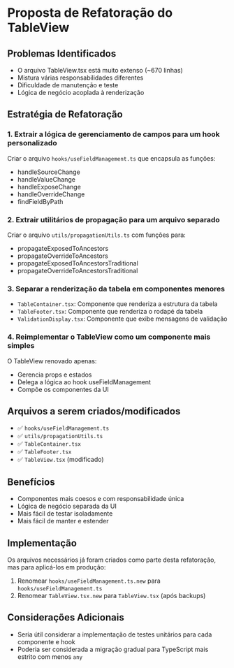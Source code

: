 # Proposta de Refatoração do TableView

## Problemas Identificados

- O arquivo TableView.tsx está muito extenso (~670 linhas)
- Mistura várias responsabilidades diferentes
- Dificuldade de manutenção e teste
- Lógica de negócio acoplada à renderização

## Estratégia de Refatoração

### 1. Extrair a lógica de gerenciamento de campos para um hook personalizado

Criar o arquivo `hooks/useFieldManagement.ts` que encapsula as funções:

- handleSourceChange
- handleValueChange
- handleExposeChange
- handleOverrideChange
- findFieldByPath

### 2. Extrair utilitários de propagação para um arquivo separado

Criar o arquivo `utils/propagationUtils.ts` com funções para:

- propagateExposedToAncestors
- propagateOverrideToAncestors
- propagateExposedToAncestorsTraditional
- propagateOverrideToAncestorsTraditional

### 3. Separar a renderização da tabela em componentes menores

- `TableContainer.tsx`: Componente que renderiza a estrutura da tabela
- `TableFooter.tsx`: Componente que renderiza o rodapé da tabela
- `ValidationDisplay.tsx`: Componente que exibe mensagens de validação

### 4. Reimplementar o TableView como um componente mais simples

O TableView renovado apenas:

- Gerencia props e estados
- Delega a lógica ao hook useFieldManagement
- Compõe os componentes da UI

## Arquivos a serem criados/modificados

- ✅ `hooks/useFieldManagement.ts`
- ✅ `utils/propagationUtils.ts`
- ✅ `TableContainer.tsx`
- ✅ `TableFooter.tsx`
- ✅ `TableView.tsx` (modificado)

## Benefícios

- Componentes mais coesos e com responsabilidade única
- Lógica de negócio separada da UI
- Mais fácil de testar isoladamente
- Mais fácil de manter e estender

## Implementação

Os arquivos necessários já foram criados como parte desta refatoração, mas para aplicá-los em produção:

1. Renomear `hooks/useFieldManagement.ts.new` para `hooks/useFieldManagement.ts`
2. Renomear `TableView.tsx.new` para `TableView.tsx` (após backups)

## Considerações Adicionais

- Seria útil considerar a implementação de testes unitários para cada componente e hook
- Poderia ser considerada a migração gradual para TypeScript mais estrito com menos `any`
